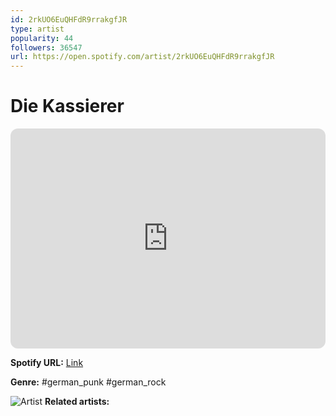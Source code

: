 ```yaml
---
id: 2rkUO6EuQHFdR9rrakgfJR
type: artist
popularity: 44
followers: 36547
url: https://open.spotify.com/artist/2rkUO6EuQHFdR9rrakgfJR
---
```

# Die Kassierer

<iframe style="border-radius:12px" src="https://open.spotify.com/embed/artist/2rkUO6EuQHFdR9rrakgfJR" width="100%" height="352" frameBorder="0" allowfullscreen="" allow="autoplay; clipboard-write; encrypted-media; fullscreen; picture-in-picture" loading="lazy"></iframe>

**Spotify URL:** [Link](https://open.spotify.com/artist/2rkUO6EuQHFdR9rrakgfJR)

**Genre:**  #german_punk #german_rock

![Artist](https://i.scdn.co/image/ab67616d0000b273da0199fac2004b46aebedc3e)
**Related artists:**

